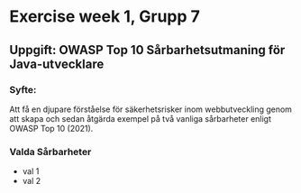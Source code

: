 # Exercise week 1, Grupp 7

## Uppgift: OWASP Top 10 Sårbarhetsutmaning för Java-utvecklare
### Syfte:
Att få en djupare förståelse för säkerhetsrisker inom webbutveckling genom att skapa och sedan åtgärda
exempel på två vanliga sårbarheter enligt OWASP Top 10 (2021).

### Valda Sårbarheter
- val 1
- val 2

